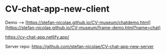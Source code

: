 # CV-chat-app-new-client

Demo --> [https://stefan-nicolae.github.io/CV-museum/chatdemo.html](https://stefan-nicolae.github.io/CV-museum/frame-demo.html?name=chat)

https://cv-chat-app.netlify.app/

Server repo: https://github.com/stefan-nicolae/CV-chat-app-new-server
